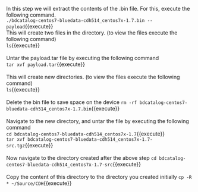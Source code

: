 In this step we will extract the contents of the .bin file.
For this, execute the following command.<br>
`./bdcatalog-centos7-bluedata-cdh514_centos7x-1.7.bin --payload`{{execute}}
<br>
This will create two files in the directory. (to view the files execute the following command)<br>
`ls`{{execute}}
<br><br>Untar the payload.tar file by executing the following command
<br>`tar xvf payload.tar`{{execute}}
<br><br>This will create new directories. (to view the files execute the following command)<br>
`ls`{{execute}}
<br><br>Delete the bin file to save space on the device
`rm -rf bdcatalog-centos7-bluedata-cdh514_centos7x-1.7.bin`{{execute}}
<br><br>Navigate to the new directory, and untar the file by executing the following command
<br>`cd bdcatalog-centos7-bluedata-cdh514_centos7x-1.7`{{execute}}
<br>
`tar xvf bdcatalog-centos7-bluedata-cdh514_centos7x-1.7-src.tgz`{{execute}}
<br><br>Now navigate to the directory created after the above step
`cd bdcatalog-centos7-bluedata-cdh514_centos7x-1.7-src`{{execute}}
<br><br>
Copy the content of this directory to the directory you created initially
`cp -R * ~/Source/CDH`{{execute}}
